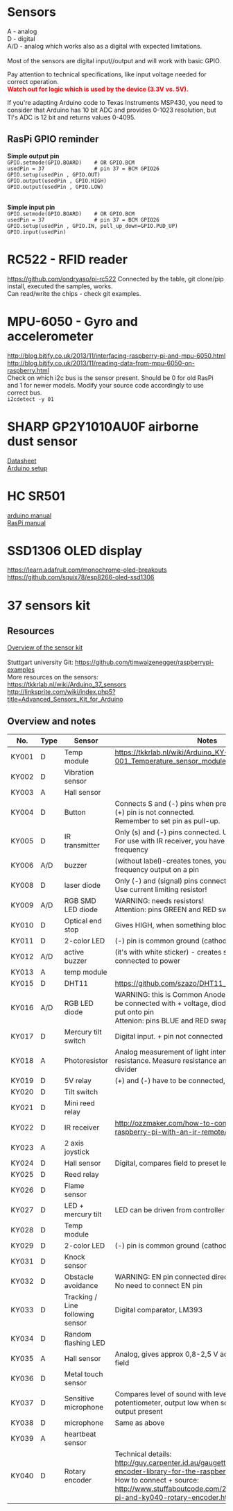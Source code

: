 # Sensors
A - analog<BR>
D - digital<BR>
A/D - analog which works also as a digital with expected limitations.<BR><BR>
Most of the sensors are digital input//output and will work with basic GPIO.<BR>

Pay attention to technical specifications, like input voltage needed for correct operation. <BR>
<span style="color:red">**Watch out for logic which is used by the device (3.3V vs. 5V).**</span>
  
If you're adapting Arduino code to Texas Instruments MSP430, you need to consider that Arduino has 10 bit ADC and provides 0-1023 resolution, but TI's ADC is 12 bit and returns values 0-4095.



## RasPi GPIO reminder
**Simple output pin**<BR>
`GPIO.setmode(GPIO.BOARD)    # OR GPIO.BCM`<BR>
`usedPin = 37                # pin 37 = BCM GPIO26`<BR>
`GPIO.setup(usedPin , GPIO.OUT)`<BR>
`GPIO.output(usedPin , GPIO.HIGH)`<BR>
`GPIO.output(usedPin , GPIO.LOW)`<BR><BR>

**Simple input pin**<BR>
`GPIO.setmode(GPIO.BOARD)    # OR GPIO.BCM`<BR>
`usedPin = 37                # pin 37 = BCM GPIO26`<BR>
`GPIO.setup(usedPin , GPIO.IN, pull_up_down=GPIO.PUD_UP)`<BR>
`GPIO.input(usedPin) `


# RC522 - RFID reader
https://github.com/ondryaso/pi-rc522
Connected by the table, git clone/pip install, executed the samples, works.<BR>
Can read/write the chips - check git examples.

# MPU-6050 - Gyro and accelerometer
http://blog.bitify.co.uk/2013/11/interfacing-raspberry-pi-and-mpu-6050.html <BR>
http://blog.bitify.co.uk/2013/11/reading-data-from-mpu-6050-on-raspberry.html <BR>
Check on which i2c bus is the sensor present. Should be 0 for old RasPi and 1 for newer models. 
Modify your source code accordingly to use correct bus.<BR>
`i2cdetect -y 01`

# SHARP GP2Y1010AU0F airborne dust sensor
[Datasheet](http://www.sharp-world.com/products/device/lineup/data/pdf/datasheet/gp2y1010au_appl_e.pdf) <BR>
[Arduino setup](https://github.com/PaulZC/GP2Y1010AU0F_Dust_Sensor) <br>

# HC SR501
[arduino manual](http://henrysbench.capnfatz.com/henrys-bench/arduino-sensors-and-input/arduino-hc-sr501-motion-sensor-tutorial/) <BR>
[RasPi manual](https://www.modmypi.com/blog/raspberry-pi-gpio-sensing-motion-detection)
  
# SSD1306 OLED display
https://learn.adafruit.com/monochrome-oled-breakouts <BR>
https://github.com/squix78/esp8266-oled-ssd1306

# 37 sensors kit
## Resources
[Overview of the sensor kit](https://github.com/neaxi/atthackbrno/blob/master/sensors.md) <BR><BR>
Stuttgart university Git: https://github.com/timwaizenegger/raspberrypi-examples  <BR>
More resources on the sensors: <BR>
https://tkkrlab.nl/wiki/Arduino_37_sensors <BR>
http://linksprite.com/wiki/index.php5?title=Advanced_Sensors_Kit_for_Arduino <BR>

## Overview and notes
| No. | Type | Sensor | Notes
| --- | --- | --- | ----
| KY001| D| Temp module| https://tkkrlab.nl/wiki/Arduino_KY-001_Temperature_sensor_module
| KY002| D| Vibration sensor| 
| KY003| A| Hall sensor| 
| KY004| D| Button| Connects S and (-) pins when pressed. <BR> (+) pin is not connected. <BR> Remember to set pin as pull-up.
| KY005| D| IR transmitter| Only (s) and (-) pins connected. Use resistor! <BR> For use with IR receiver, you have to generate proper frequency
| KY006| A/D| buzzer| (without label)-creates tones, you have to create frequency output on a pin
| KY008| D| laser diode| Only (-) and (signal) pins connected.  <BR> Use current limiting resistor!
| KY009| A/D| RGB SMD LED diode| WARNING: needs resistors! <BR> Attention: pins GREEN and RED swapped
| KY010| D| Optical end stop| Gives HIGH, when something blocks the light
| KY011| D| 2-color LED| (-) pin is common ground (cathode)
| KY012| A/D| active buzzer| (it's with white sticker) - creates sound when connected to power
| KY013| A| temp module| 
| KY015| D| DHT11| https://github.com/szazo/DHT11_Python
| KY016| A/D| RGB LED diode| WARNING: this is Common Anode diode, so pin (-) is to be connected with + voltage, diode is lit when LOW is put onto pin <BR> Attenion: pins BLUE and RED swapped
| KY017| D| Mercury tilt switch| Digital input. + pin not connected
| KY018| A| Photoresistor| Analog measurement of light intensity, changes resistance. Measure resistance and design voltage divider
| KY019| D| 5V relay| (+) and (-) have to be connected, when S is pull up
| KY020| D| Tilt switch| 
| KY021| D| Mini reed relay| 
| KY022| D| IR receiver| http://ozzmaker.com/how-to-control-the-gpio-on-a-raspberry-pi-with-an-ir-remote/
| KY023| A| 2 axis joystick| 
| KY024| D| Hall sensor| Digital, compares field to preset level
| KY025| D| Reed relay| 
| KY026| D| Flame sensor| 
| KY027| D| LED + mercury tilt| LED can be driven from controller or by tilt of sensor.
| KY028| D| Temp module| 
| KY029| D| 2-color LED| (-) pin is common ground (cathode)
| KY031| D| Knock sensor| 
| KY032| D| Obstacle avoidance| WARNING: EN pin connected directly to GND <BR> No need to connect EN pin
| KY033| D| Tracking / Line following sensor| Digital comparator, LM393
| KY034| D| Random flashing LED| 
| KY035| A| Hall sensor| Analog, gives approx 0,8-2,5 V according to magnetic field
| KY036| D| Metal touch sensor| 
| KY037| D| Sensitive microphone| Compares level of sound with level set by potentiometer, output low when sound is louder. Analog output present
| KY038| D| microphone| Same as above
| KY039| A| heartbeat sensor| 
| KY040| D| Rotary encoder| Technical details: http://guy.carpenter.id.au/gaugette/2013/01/14/rotary-encoder-library-for-the-raspberry-pi/ <BR> How to connect + source: http://www.stuffaboutcode.com/2015/05/raspberry-pi-and-ky040-rotary-encoder.html

